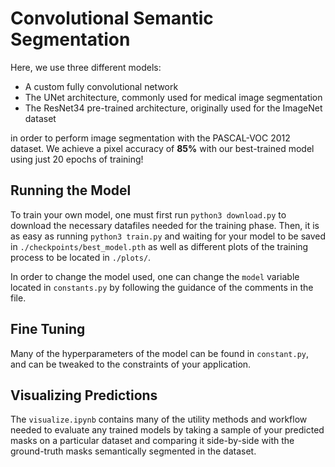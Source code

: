 # Convolutional Semantic Segmentation

Here, we use three different models:

- A custom fully convolutional network
- The UNet architecture, commonly used for medical image segmentation
- The ResNet34 pre-trained architecture, originally used for the ImageNet dataset

in order to perform image segmentation with the PASCAL-VOC 2012 dataset. We achieve a pixel accuracy of **85%** with our best-trained model using just 20 epochs of training!

## Running the Model

To train your own model, one must first run `python3 download.py` to download the necessary datafiles needed for the training phase. Then, it is as easy as running `python3 train.py` and waiting for your model to be saved in `./checkpoints/best_model.pth` as well as different plots of the training process to be located in `./plots/`.

In order to change the model used, one can change the `model` variable located in `constants.py` by following the guidance of the comments in the file.

## Fine Tuning

Many of the hyperparameters of the model can be found in `constant.py`, and can be tweaked to the constraints of your application.

## Visualizing Predictions

The `visualize.ipynb` contains many of the utility methods and workflow needed to evaluate any trained models by taking a sample of your predicted masks on a particular dataset and comparing it side-by-side with the ground-truth masks semantically segmented in the dataset.